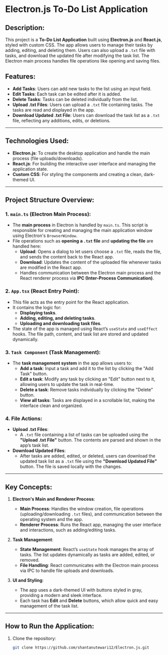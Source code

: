 # Electron.js To-Do List Application

## Description:
This project is a **To-Do List Application** built using **Electron.js** and **React.js**, styled with custom CSS. The app allows users to manage their tasks by adding, editing, and deleting them. Users can also upload a `.txt` file with tasks, and download the updated file after modifying the task list. The Electron main process handles file operations like opening and saving files.

## Features:
- **Add Tasks**: Users can add new tasks to the list using an input field.
- **Edit Tasks**: Each task can be edited after it is added.
- **Delete Tasks**: Tasks can be deleted individually from the list.
- **Upload .txt Files**: Users can upload a `.txt` file containing tasks. The tasks are read and displayed in the app.
- **Download Updated .txt File**: Users can download the task list as a `.txt` file, reflecting any additions, edits, or deletions.
  
---

## Technologies Used:
- **Electron.js**: To create the desktop application and handle the main process (file uploads/downloads).
- **React.js**: For building the interactive user interface and managing the application state.
- **Custom CSS**: For styling the components and creating a clean, dark-themed UI.

---

## Project Structure Overview:

### 1. `main.ts` (Electron Main Process):
   - The **main process** in Electron is handled by `main.ts`. This script is responsible for creating and managing the main application window using Electron's `BrowserWindow`.
   - File operations such as **opening a `.txt` file** and **updating the file** are handled here:
     - **Upload**: Opens a dialog to let users choose a `.txt` file, reads the file, and sends the content back to the React app.
     - **Download**: Updates the content of the uploaded file whenever tasks are modified in the React app.
     - Handles communication between the Electron main process and the React renderer process via **IPC (Inter-Process Communication)**.

### 2. `App.tsx` (React Entry Point):
   - This file acts as the entry point for the React application.
   - It contains the logic for:
     - **Displaying tasks**.
     - **Adding, editing, and deleting tasks**.
     - **Uploading and downloading task files**.
   - The state of the app is managed using React’s `useState` and `useEffect` hooks. The file path, content, and task list are stored and updated dynamically.

### 3. `Task Component` (Task Management):
   - The **task management system** in the app allows users to:
     - **Add a task**: Input a task and add it to the list by clicking the "Add Task" button.
     - **Edit a task**: Modify any task by clicking an "Edit" button next to it, allowing users to update the task in real-time.
     - **Delete a task**: Remove tasks individually by clicking the "Delete" button.
     - **View all tasks**: Tasks are displayed in a scrollable list, making the interface clean and organized.

### 4. **File Actions**:
   - **Upload .txt Files**: 
     - A `.txt` file containing a list of tasks can be uploaded using the **"Upload .txt File"** button. The contents are parsed and shown in the app’s task list.
   - **Download Updated Files**:
     - After tasks are added, edited, or deleted, users can download the updated task list as a `.txt` file using the **"Download Updated File"** button. The file is saved locally with the changes.

---

## Key Concepts:

1. **Electron's Main and Renderer Process**:
   - **Main Process**: Handles the window creation, file operations (uploading/downloading `.txt` files), and communication between the operating system and the app.
   - **Renderer Process**: Runs the React app, managing the user interface and interactions, such as adding/editing tasks.

2. **Task Management**:
   - **State Management**: React’s `useState` hook manages the array of tasks. The list updates dynamically as tasks are added, edited, or removed.
   - **File Handling**: React communicates with the Electron main process via IPC to handle file uploads and downloads.

3. **UI and Styling**:
   - The app uses a dark-themed UI with buttons styled in gray, providing a modern and sleek interface.
   - Each task has **Edit** and **Delete** buttons, which allow quick and easy management of the task list.

---

## How to Run the Application:

1. Clone the repository:
   ```bash
   git clone https://github.com/shantanutewari12/Electron.js.git
